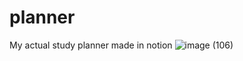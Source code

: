 # planner
My actual study planner made in notion
![image (106)](https://github.com/user-attachments/assets/264119f3-cad6-43ff-8b85-8eb4e3777954)
